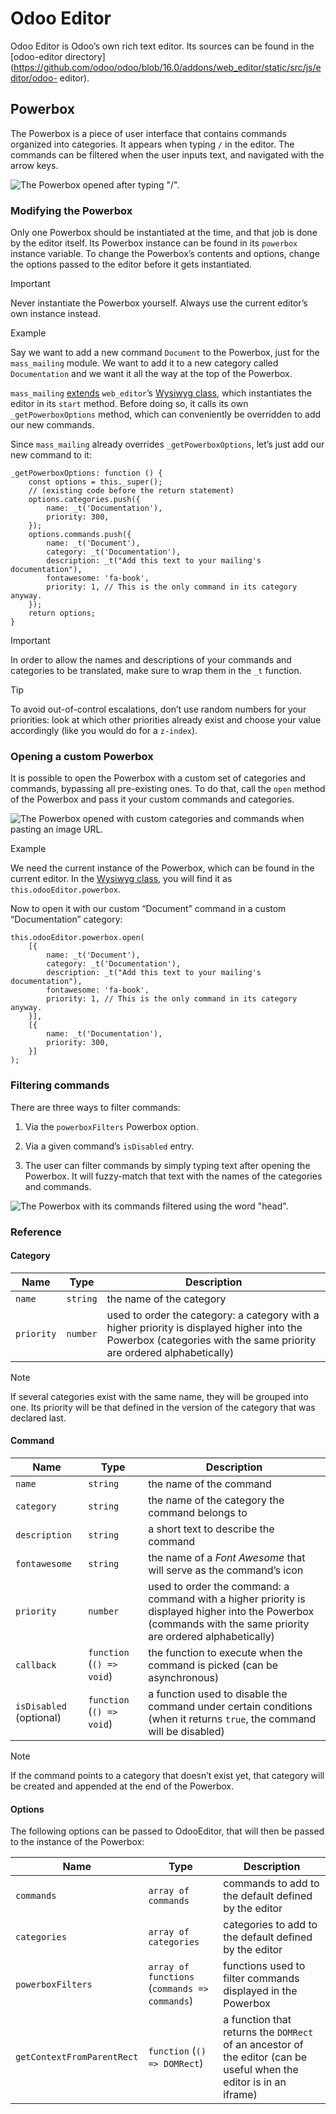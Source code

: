# Odoo Editor

Odoo Editor is Odoo’s own rich text editor. Its sources can be found in the
[odoo-editor
directory](https://github.com/odoo/odoo/blob/16.0/addons/web_editor/static/src/js/editor/odoo-
editor).

## Powerbox

The Powerbox is a piece of user interface that contains commands organized
into categories. It appears when typing `/` in the editor. The commands can be
filtered when the user inputs text, and navigated with the arrow keys.

![The Powerbox opened after typing "/".](../../../_images/powerbox.png)

### Modifying the Powerbox

Only one Powerbox should be instantiated at the time, and that job is done by
the editor itself. Its Powerbox instance can be found in its `powerbox`
instance variable. To change the Powerbox’s contents and options, change the
options passed to the editor before it gets instantiated.

Important

Never instantiate the Powerbox yourself. Always use the current editor’s own
instance instead.

Example

Say we want to add a new command `Document` to the Powerbox, just for the
`mass_mailing` module. We want to add it to a new category called
`Documentation` and we want it all the way at the top of the Powerbox.

`mass_mailing`
[extends](https://github.com/odoo/odoo/blob/16.0/addons/mass_mailing/static/src/js/wysiwyg.js)
`web_editor`’s [Wysiwyg
class](https://github.com/odoo/odoo/blob/16.0/addons/web_editor/static/src/js/wysiwyg/wysiwyg.js),
which instantiates the editor in its `start` method. Before doing so, it calls
its own `_getPowerboxOptions` method, which can conveniently be overridden to
add our new commands.

Since `mass_mailing` already overrides `_getPowerboxOptions`, let’s just add
our new command to it:

    
    
    _getPowerboxOptions: function () {
        const options = this._super();
        // (existing code before the return statement)
        options.categories.push({
            name: _t('Documentation'),
            priority: 300,
        });
        options.commands.push({
            name: _t('Document'),
            category: _t('Documentation'),
            description: _t("Add this text to your mailing's documentation"),
            fontawesome: 'fa-book',
            priority: 1, // This is the only command in its category anyway.
        });
        return options;
    }
    

Important

In order to allow the names and descriptions of your commands and categories
to be translated, make sure to wrap them in the `_t` function.

Tip

To avoid out-of-control escalations, don’t use random numbers for your
priorities: look at which other priorities already exist and choose your value
accordingly (like you would do for a `z-index`).

### Opening a custom Powerbox

It is possible to open the Powerbox with a custom set of categories and
commands, bypassing all pre-existing ones. To do that, call the `open` method
of the Powerbox and pass it your custom commands and categories.

![The Powerbox opened with custom categories and commands when pasting an
image URL.](../../../_images/powerbox-custom.png)

Example

We need the current instance of the Powerbox, which can be found in the
current editor. In the [Wysiwyg
class](https://github.com/odoo/odoo/blob/16.0/addons/web_editor/static/src/js/wysiwyg/wysiwyg.js),
you will find it as `this.odooEditor.powerbox`.

Now to open it with our custom “Document” command in a custom “Documentation”
category:

    
    
    this.odooEditor.powerbox.open(
        [{
            name: _t('Document'),
            category: _t('Documentation'),
            description: _t("Add this text to your mailing's documentation"),
            fontawesome: 'fa-book',
            priority: 1, // This is the only command in its category anyway.
        }],
        [{
            name: _t('Documentation'),
            priority: 300,
        }]
    );
    

### Filtering commands

There are three ways to filter commands:

  1. Via the `powerboxFilters` Powerbox option.

  2. Via a given command’s `isDisabled` entry.

  3. The user can filter commands by simply typing text after opening the Powerbox. It will fuzzy-match that text with the names of the categories and commands.

![The Powerbox with its commands filtered using the word
"head".](../../../_images/powerbox-filtered.png)

### Reference

#### Category

Name | Type | Description  
---|---|---  
`name` | `string` | the name of the category  
`priority` | `number` | used to order the category: a category with a higher priority is displayed higher into the Powerbox (categories with the same priority are ordered alphabetically)  
  
Note

If several categories exist with the same name, they will be grouped into one.
Its priority will be that defined in the version of the category that was
declared last.

#### Command

Name | Type | Description  
---|---|---  
`name` | `string` | the name of the command  
`category` | `string` | the name of the category the command belongs to  
`description` | `string` | a short text to describe the command  
`fontawesome` | `string` | the name of a _Font Awesome_ that will serve as the command’s icon  
`priority` | `number` | used to order the command: a command with a higher priority is displayed higher into the Powerbox (commands with the same priority are ordered alphabetically)  
`callback` | `function` (`() => void`) | the function to execute when the command is picked (can be asynchronous)  
`isDisabled` (optional) | `function` (`() => void`) | a function used to disable the command under certain conditions (when it returns `true`, the command will be disabled)  
  
Note

If the command points to a category that doesn’t exist yet, that category will
be created and appended at the end of the Powerbox.

#### Options

The following options can be passed to OdooEditor, that will then be passed to
the instance of the Powerbox:

Name | Type | Description  
---|---|---  
`commands` | `array of commands` | commands to add to the default defined by the editor  
`categories` | `array of categories` | categories to add to the default defined by the editor  
`powerboxFilters` | `array of functions` (`commands => commands`) | functions used to filter commands displayed in the Powerbox  
`getContextFromParentRect` | `function` (`() => DOMRect`) | a function that returns the `DOMRect` of an ancestor of the editor (can be useful when the editor is in an iframe)

